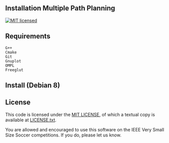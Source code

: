 Installation Multiple Path Planning
----------------------

[![MIT licensed](https://img.shields.io/badge/license-MIT-blue.svg)][mit]

Requirements
------------

```
G++
Cmake
Git
Gnuplot
OMPL
Freeglut
```

Install (Debian 8)
------------------


License
-------

This code is licensed under the [MIT LICENSE][mit], of which a textual copy is available at [LICENSE.txt][license].

You are allowed and encouraged to use this software on the IEEE Very Small Size Soccer competitions.  If you do, please let us know.

[mit]: https://raw.githubusercontent.com/hyperium/hyper/master/LICENSE
[protobuf]: https://developers.google.com/protocol-buffers/
[travis]: https://travis-ci.org/SIRLab/VSS-Vision
[ompl]: http://ompl.kavrakilab.org/
[gnuplot]:http://www.gnuplot.info/
[glut]: http://freeglut.sourceforge.net/
[ssl-vision]: https://github.com/RoboCup-SSL/ssl-vision
[grsim]: https://github.com/mani-monaj/grSim
[license]: https://github.com/johnfercher/MPP/blob/master/LICENSE.txt